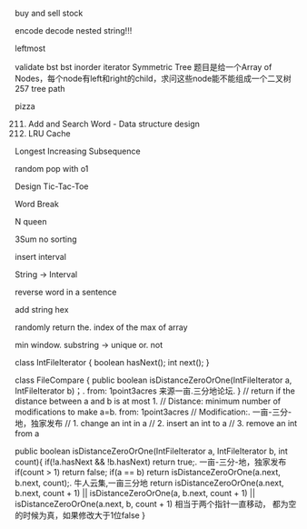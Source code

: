 

buy and sell stock

encode decode nested string!!!


leftmost

validate bst
bst inorder iterator
Symmetric Tree
题目是给一个Array of Nodes，每个node有left和right的child，求问这些node能不能组成一个二叉树
257	tree path


pizza



211. Add and Search Word - Data structure design
146. LRU Cache
	
Longest Increasing Subsequence

random pop with o1
	
Design Tic-Tac-Toe


Word Break

N queen

3Sum no sorting

insert interval 



String -> Interval

reverse word in a sentence

add string hex

randomly return the. index of the max of array	

min window. substring -> unique or. not




class IntFileIterator {
  boolean hasNext();
  int next();
}

class FileCompare {
  public boolean isDistanceZeroOrOne(IntFileIterator a, IntFileIterator b)；. from: 1point3acres 
来源一亩.三分地论坛. 
}
// return if the distance between a and b is at most 1.
// Distance: minimum number of modifications to make a=b. from: 1point3acres 
// Modification:. 一亩-三分-地，独家发布
//   1. change an int in a
//   2. insert an int to a
//   3. remove an int from a


public boolean isDistanceZeroOrOne(IntFileIterator a, IntFileIterator b, int count){
     if(!a.hasNext && !b.hasNext) return true;. 一亩-三分-地，独家发布
     if(count > 1) return false;
if(a == b) return isDistanceZeroOrOne(a.next, b.next, count);. 牛人云集,一亩三分地
     return isDistanceZeroOrOne(a.next, b.next, count + 1) || isDistanceZeroOrOne(a, b.next, count + 1) || isDistanceZeroOrOne(a.next, b, count + 1)
相当于两个指针一直移动， 都为空的时候为真，如果修改大于1位false
}





